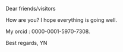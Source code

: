 Dear friends/visitors

How are you? I hope everything is going well. 

My orcid : 0000-0001-5970-7308.

Best regards,
YN
